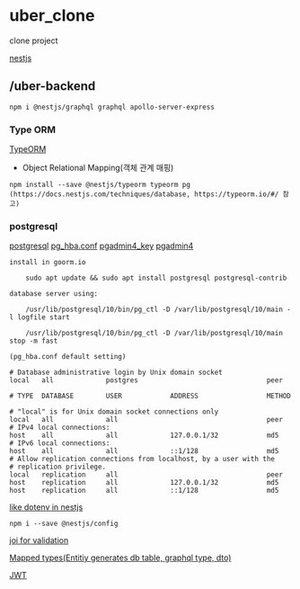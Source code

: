 # uber_clone
clone project

[nestjs](https://docs.nestjs.com/graphql/quick-start#code-first)

## /uber-backend
```
npm i @nestjs/graphql graphql apollo-server-express
```

### Type ORM
[TypeORM](https://typeorm.io/#/)
- Object Relational Mapping(객체 관계 매핑)
```
npm install --save @nestjs/typeorm typeorm pg
(https://docs.nestjs.com/techniques/database, https://typeorm.io/#/ 참고)
```

### postgresql
[postgresql](https://www.postgresql.org/)
[pg_hba.conf](https://mozi.tistory.com/545)
[pgadmin4_key](https://smoh.tistory.com/404)
[pgadmin4](http://forum.goorm.io/topic/9056/pgadmin4-%EC%84%A4%EC%B9%98-%EA%B0%80%EB%8A%A5-%EC%97%AC%EB%B6%80-%EC%A7%88%EB%AC%B8/2)
```
install in goorm.io

	sudo apt update && sudo apt install postgresql postgresql-contrib

database server using:

    /usr/lib/postgresql/10/bin/pg_ctl -D /var/lib/postgresql/10/main -l logfile start
	
	/usr/lib/postgresql/10/bin/pg_ctl -D /var/lib/postgresql/10/main stop -m fast
```
```
(pg_hba.conf default setting)

# Database administrative login by Unix domain socket
local   all             postgres                                peer
 
# TYPE  DATABASE        USER            ADDRESS                 METHOD
 
# "local" is for Unix domain socket connections only
local   all             all                                     peer
# IPv4 local connections:
host    all             all             127.0.0.1/32            md5
# IPv6 local connections:
host    all             all             ::1/128                 md5
# Allow replication connections from localhost, by a user with the
# replication privilege.
local   replication     all                                     peer
host    replication     all             127.0.0.1/32            md5
host    replication     all             ::1/128                 md5
```

[like dotenv in nestjs](https://docs.nestjs.com/techniques/configuration)
```
npm i --save @nestjs/config
```

[joi for validation](https://joi.dev/api/?v=17.4.2)  

[Mapped types(Entitiy generates  db table, graphql type, dto)](https://docs.nestjs.com/graphql/mapped-types)  

[JWT](https://jwt.io/)  